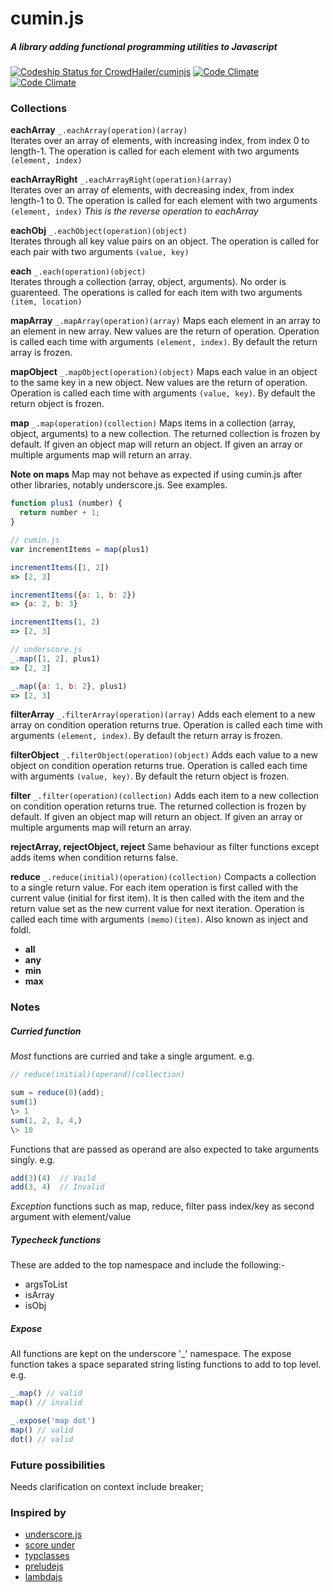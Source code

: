 cumin.js
=======
##### A library adding functional programming utilities to Javascript

[ ![Codeship Status for CrowdHailer/cuminjs](https://www.codeship.io/projects/066c6740-c0ac-0131-b9f7-220fd2f34c97/status?branch=master)](https://www.codeship.io/projects/21479)
[![Code Climate](https://codeclimate.com/github/CrowdHailer/cuminjs.png)](https://codeclimate.com/github/CrowdHailer/cuminjs)
[![Code Climate](https://codeclimate.com/github/CrowdHailer/cuminjs/coverage.png)](https://codeclimate.com/github/CrowdHailer/cuminjs)

### Collections
**eachArray** `_.eachArray(operation)(array)`  
Iterates over an array of elements, with increasing index, from index 0 to length-1. The operation is called for each element with two arguments `(element, index)`

**eachArrayRight** `_.eachArrayRight(operation)(array)`  
Iterates over an array of elements, with decreasing index, from index length-1 to 0. The operation is called for each element with two arguments `(element, index)` *This is the reverse operation to eachArray*

**eachObj** `_.eachObject(operation)(object)`  
Iterates through all key value pairs on an object. The operation is called for each pair with two arguments `(value, key)`

**each** `_.each(operation)(object)`  
Iterates through a collection (array, object, arguments). No order is guarenteed. The operations is called for each item with two arguments `(item, location)`

**mapArray** `_.mapArray(operation)(array)`
Maps each element in an array to an element in new array. New values are the return of operation. Operation is called each time with arguments `(element, index)`. By default the return array is frozen.

**mapObject** `_.mapObject(operation)(object)`
Maps each value in an object to the same key in a new object. New values are the return of operation. Operation is called each time with arguments `(value, key)`. By default the return object is frozen.

**map** `_.map(operation)(collection)`
Maps items in a collection (array, object, arguments) to a new collection. The returned collection is frozen by default. If given an object map will return an object. If given an array or multiple arguments map will return an array.

**Note on maps**
Map may not behave as expected if using cumin.js after other libraries, notably underscore.js. See examples.

```js
function plus1 (number) {
  return number + 1;
}

// cumin.js
var incrementItems = map(plus1)

incrementItems([1, 2])
=> [2, 3]

incrementItems({a: 1, b: 2})
=> {a: 2, b: 3}

incrementItems(1, 2)
=> [2, 3]

// underscore.js
_.map([1, 2], plus1)
=> [2, 3]

_.map({a: 1, b: 2}, plus1)
=> [2, 3]
```

**filterArray** `_.filterArray(operation)(array)`
Adds each element to a new array on condition operation returns true. Operation is called each time with arguments `(element, index)`. By default the return array is frozen.

**filterObject** `_.filterObject(operation)(object)`
Adds each value to a new object on condition operation returns true. Operation is called each time with arguments `(value, key)`. By default the return object is frozen.

**filter** `_.filter(operation)(collection)`
Adds each item to a new collection on condition operation returns true. The returned collection is frozen by default. If given an object map will return an object. If given an array or multiple arguments map will return an array.

**rejectArray, rejectObject, reject**
Same behaviour as filter functions except adds items when condition returns false.

**reduce** `_.reduce(initial)(operation)(collection)`
Compacts a collection to a single return value. For each item operation is first called with the current value (initial for first item). It is then called with the item and the return value set as the new current value for next iteration. Operation is called each time with arguments `(memo)(item)`. Also known as inject and foldl.

- **all**
- **any**
- **min**
- **max**

### Notes
##### Curried function
*Most* functions are curried and take a single argument. e.g.
```js
// reduce(initial)(operand)(collection)

sum = reduce(0)(add);
sum(1) 
\> 1
sum(1, 2, 3, 4,)
\> 10
```
Functions that are passed as operand are also expected to take arguments singly. e.g.
```js
add(3)(4)  // Vaild
add(3, 4)  // Invalid
```

*Exception* functions such as map, reduce, filter pass index/key as second argument with element/value

##### Typecheck functions
These are added to the top namespace and include the following:-
- argsToList
- isArray
- isObj

##### Expose
All functions are kept on the underscore '_' namespace. The expose function takes a space separated string listing functions to add to top level. e.g.

```js
_.map() // valid
map() // invalid

_.expose('map dot')
map() // valid
dot() // valid
```

### Future possibilities
Needs clarification on context
include breaker;

### Inspired by
- [underscore.js](http://underscorejs.org/)
- [score under](https://github.com/loop-recur/scoreunder)
- [typclasses](https://github.com/loop-recur/typeclasses)
- [preludejs](https://github.com/loop-recur/PreludeJS)
- [lambdajs](https://github.com/loop-recur/lambdajs)

